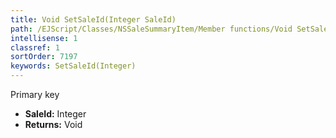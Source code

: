 ```yaml
---
title: Void SetSaleId(Integer SaleId)
path: /EJScript/Classes/NSSaleSummaryItem/Member functions/Void SetSaleId(Integer p_0)
intellisense: 1
classref: 1
sortOrder: 7197
keywords: SetSaleId(Integer)
---
```



Primary key



* **SaleId:** Integer
* **Returns:** Void


